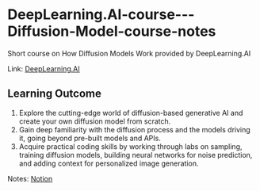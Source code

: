 # DeepLearning.AI-course---Diffusion-Model-course-notes
Short course on How Diffusion Models Work provided by DeepLearning.AI

Link: [DeepLearning.AI](https://www.deeplearning.ai/short-courses/how-diffusion-models-work/)

## Learning Outcome
1. Explore the cutting-edge world of diffusion-based generative AI and create your own diffusion model from scratch.
2. Gain deep familiarity with the diffusion process and the models driving it, going beyond pre-built models and APIs.
3. Acquire practical coding skills by working through labs on sampling, training diffusion models, building neural networks for noise prediction, and adding context for personalized image generation.

Notes: [Notion](https://www.notion.so/nguhe/DeepLearning-AI-Diffusion-Model-6539b557f44448399fa91413fbac8bb6?pvs=4)
